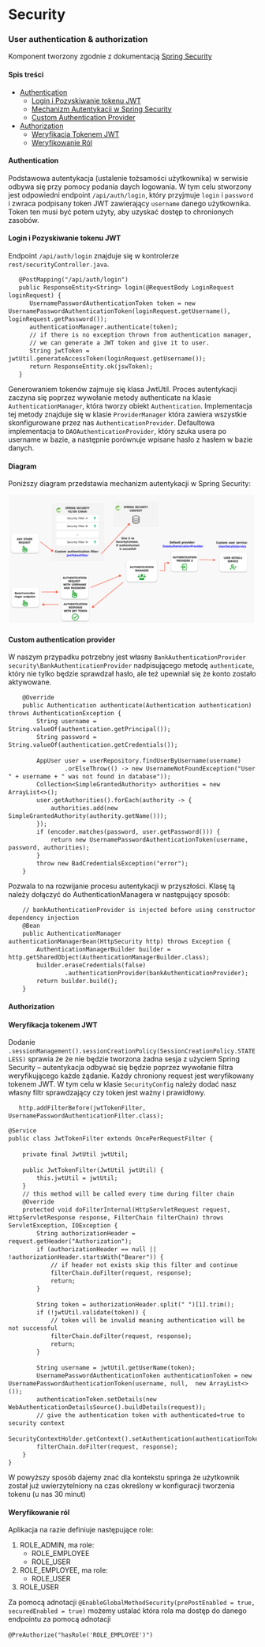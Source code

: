 # Security

### User authentication & authorization

Komponent tworzony zgodnie z dokumentacją [Spring Security](https://docs.spring.io/spring-security/reference/index.html)

#### Spis treści 

 - [Authentication](#authentication)
   - [Login i Pozyskiwanie tokenu JWT](#login-i-pozyskiwanie-tokenu-JWT)
   - [Mechanizm Autentykacji w Spring Security](#diagram)
   - [Custom Authentication Provider](#custom-authentication-provider)
 - [Authorization](#authorization)
   - [Weryfikacja Tokenem JWT](#weryfikacja-tokenem-JWT)
   - [Weryfikowanie Ról](#weryfikowanie-ról)

#### Authentication

Podstawowa autentykacja (ustalenie tożsamości użytkownika) w serwisie odbywa się przy pomocy podania daych logowania. W tym celu stworzony jest odpowiedni endpoint
`/api/auth/login`, który przyjmuje `login` i `password` i zwraca podpisany token JWT zawierający `username` danego użytkownika. Token ten musi być potem użyty, aby uzyskać dostęp to chronionych zasobów.

#### Login i Pozyskiwanie tokenu JWT
Endpoint `/api/auth/login` znajduje się w kontrolerze `rest/securityController.java`.

`````
   @PostMapping("/api/auth/login")
   public ResponseEntity<String> login(@RequestBody LoginRequest loginRequest) {
      UsernamePasswordAuthenticationToken token = new UsernamePasswordAuthenticationToken(loginRequest.getUsername(), loginRequest.getPassword());
      authenticationManager.authenticate(token);
      // if there is no exception thrown from authentication manager,
      // we can generate a JWT token and give it to user.
      String jwtToken = jwtUtil.generateAccessToken(loginRequest.getUsername());
      return ResponseEntity.ok(jswToken);
   }
`````

Generowaniem tokenów zajmuje się klasa JwtUtil. Proces autentykacji zaczyna się poprzez wywołanie metody authenticate na klasie `AuthenticationManager`,
która tworzy obiekt `Authentication`. Implementacja tej metody znajduje się w klasie `ProviderManager` która zawiera wszystkie skonfigurowane przez nas `AuthenticationProvider`. Defaultowa implementacja to `DAOAuthenticationProvider`, 
który szuka usera po username w bazie, a następnie porównuje wpisane hasło z hasłem w bazie danych.

#### Diagram
Poniższy diagram przedstawia mechanizm autentykacji w Spring Security:

![Authorization Architecture](mechanism.PNG "Authorization architecture")

#### Custom authentication provider

W naszym przypadku potrzebny jest własny `BankAuthenticationProvider` `security\BankAuthenticationProvider` nadpisującego metodę `authenticate`, 
który nie tylko będzie sprawdzał hasło,
ale też upewniał się że konto zostało aktywowane.
``````
    @Override
    public Authentication authenticate(Authentication authentication) throws AuthenticationException {
        String username = String.valueOf(authentication.getPrincipal());
        String password = String.valueOf(authentication.getCredentials());

        AppUser user = userRepository.findUserByUsername(username)
                .orElseThrow(() -> new UsernameNotFoundException("User " + username + " was not found in database"));
        Collection<SimpleGrantedAuthority> authorities = new ArrayList<>();
        user.getAuthorities().forEach(authority -> {
            authorities.add(new SimpleGrantedAuthority(authority.getName()));
        });
        if (encoder.matches(password, user.getPassword())) {
            return new UsernamePasswordAuthenticationToken(username, password, authorities);
        }
        throw new BadCredentialsException("error");
    }
``````
Pozwala to na rozwijanie procesu autentykacji w przyszłości. Klasę
tą należy dołączyć do AuthenticationManagera w następujący sposób:
`````
    // bankAuthenticationProvider is injected before using constructor dependency injection
    @Bean
    public AuthenticationManager authenticationManagerBean(HttpSecurity http) throws Exception {
        AuthenticationManagerBuilder builder = http.getSharedObject(AuthenticationManagerBuilder.class);
        builder.eraseCredentials(false)
                .authenticationProvider(bankAuthenticationProvider);
        return builder.build();
    }
`````

#### Authorization

#### Weryfikacja tokenem JWT


Dodanie `.sessionManagement().sessionCreationPolicy(SessionCreationPolicy.STATELESS)` sprawia że
że nie będzie tworzona żadna sesja z użyciem Spring Security – autentykacja odbywać się będzie poprzez wywołanie filtra weryfikującego każde żądanie.
Każdy chroniony request jest weryfikowany tokenem JWT. W tym celu w klasie `SecurityConfig` należy
dodać nasz własny filtr sprawdzający czy token jest ważny i prawidłowy.
``````
   http.addFilterBefore(jwtTokenFilter, UsernamePasswordAuthenticationFilter.class);
``````
``````
@Service
public class JwtTokenFilter extends OncePerRequestFilter {

    private final JwtUtil jwtUtil;

    public JwtTokenFilter(JwtUtil jwtUtil) {
        this.jwtUtil = jwtUtil;
    }
    // this method will be called every time during filter chain 
    @Override
    protected void doFilterInternal(HttpServletRequest request, HttpServletResponse response, FilterChain filterChain) throws ServletException, IOException {
        String authorizationHeader = request.getHeader("Authorization");
        if (authorizationHeader == null || !authorizationHeader.startsWith("Bearer")) {
            // if header not exists skip this filter and continue
            filterChain.doFilter(request, response);
            return;
        }

        String token = authorizationHeader.split(" ")[1].trim();
        if (!jwtUtil.validate(token)) {
            // token will be invalid meaning authentication will be not successful
            filterChain.doFilter(request, response);
            return;
        }

        String username = jwtUtil.getUserName(token);
        UsernamePasswordAuthenticationToken authenticationToken = new UsernamePasswordAuthenticationToken(username, null,  new ArrayList<>());
        authenticationToken.setDetails(new WebAuthenticationDetailsSource().buildDetails(request));
        // give the authentication token with authenticated=true to security context
        SecurityContextHolder.getContext().setAuthentication(authenticationToken);
        filterChain.doFilter(request, response);
    }
}
``````

W powyższy sposób dajemy znać dla kontekstu springa że użytkownik został już uwierzytelniony na czas 
określony w konfiguracji tworzenia tokenu (u nas 30 minut)

#### Weryfikowanie ról

Aplikacja na razie definiuje następujące role:

1. ROLE_ADMIN, ma role:
   - ROLE_EMPLOYEE
   - ROLE_USER
2. ROLE_EMPLOYEE, ma role:
   - ROLE_USER
3. ROLE_USER

Za pomocą adnotacji `@EnableGlobalMethodSecurity(prePostEnabled = true, securedEnabled = true)`
możemy ustalać która rola ma dostęp do danego endpointu za pomocą adnotacji 

`@PreAuthorize("hasRole('ROLE_EMPLOYEE')")`







